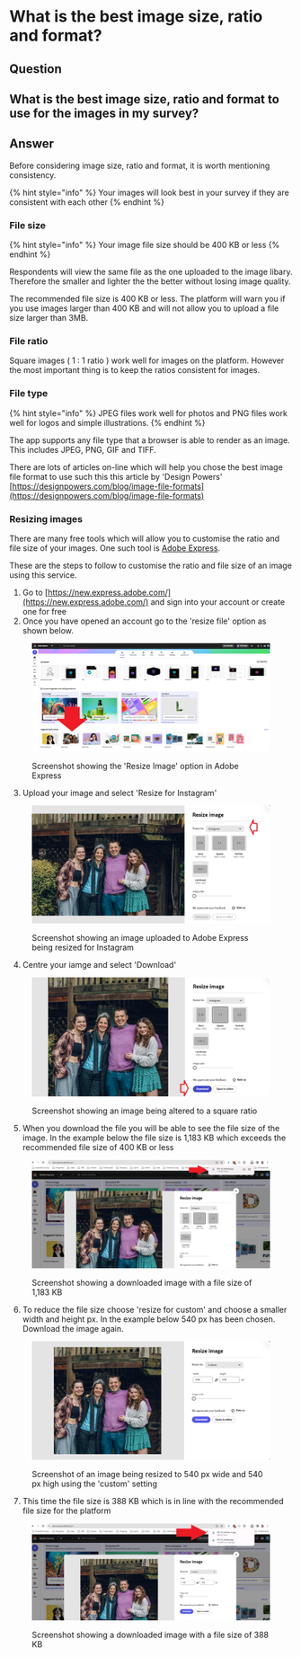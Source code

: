 # What is the best image size, ratio and format?

## Question

## What is the best image size, ratio and format to use for the images in my survey?

## Answer

Before considering image size, ratio and format, it is worth mentioning consistency.

{% hint style="info" %}
Your images will look best in your survey if they are consistent with each other
{% endhint %}

### File size

{% hint style="info" %}
Your image file size should be 400 KB or less
{% endhint %}

Respondents will view the same file as the one uploaded to the image libary. Therefore the smaller and lighter the the better without losing image quality.

The recommended file size is 400 KB or less. The platform will warn you if you use images larger than 400 KB and will not allow you to upload a file size larger than 3MB.

### File ratio

Square images ( 1 : 1 ratio ) work well for images on the platform. However the most important thing is to keep the ratios consistent for images.

### File type

{% hint style="info" %}
JPEG files work well for photos and PNG files work well for logos and simple illustrations.
{% endhint %}

The app supports any file type that a browser is able to render as an image. This includes JPEG, PNG, GIF and TIFF.

There are lots of articles on-line which will help you chose the best image file format to use such this this article by 'Design Powers' [https://designpowers.com/blog/image-file-formats](https://designpowers.com/blog/image-file-formats)

### Resizing images

There are many free tools which will allow you to customise the ratio and file size of your images. One such tool is [Adobe Express](https://new.express.adobe.com/).

These are the steps to follow to customise the ratio and file size of an image using this service.

1. Go to [https://new.express.adobe.com/](https://new.express.adobe.com/) and sign into your account or create one for free
2. Once you have opened an account go to the 'resize file' option as shown below.

<figure><img src="../.gitbook/assets/image (3) (1) (1).png" alt=""><figcaption><p>Screenshot showing the 'Resize Image' option in Adobe Express</p></figcaption></figure>

3. Upload your image and select 'Resize for Instagram'

<figure><img src="../.gitbook/assets/image (1) (1) (1) (1) (1) (1) (1) (1).png" alt=""><figcaption><p>Screenshot showing an image uploaded to Adobe Express being resized for Instagram</p></figcaption></figure>

4. Centre your iamge and select 'Download'

<figure><img src="../.gitbook/assets/image (2) (1) (1) (1) (1).png" alt=""><figcaption><p>Screenshot showing an image being altered to a square ratio</p></figcaption></figure>

5. When you download the file you will be able to see the file size of the image. In the example below the file size is 1,183 KB which exceeds the recommended file size of 400 KB or less

<figure><img src="../.gitbook/assets/image (3) (1) (1) (1).png" alt=""><figcaption><p>Screenshot showing a downloaded image with a file size of 1,183 KB</p></figcaption></figure>

6. To reduce the file size choose 'resize for custom' and choose a smaller width and height px. In the example below 540 px has been chosen. Download the image again.

<figure><img src="../.gitbook/assets/image (4) (1).png" alt=""><figcaption><p>Screenshot of an image being resized to 540 px wide and 540 px high using the 'custom' setting</p></figcaption></figure>

7. This time the file size is 388 KB which is in line with the recommended file size for the platform

<figure><img src="../.gitbook/assets/image (5).png" alt=""><figcaption><p>Screenshot showing a downloaded image with a file size of 388 KB</p></figcaption></figure>
